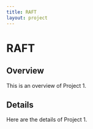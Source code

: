 ```yaml
---
title: RAFT
layout: project
---
```


# RAFT

## Overview
This is an overview of Project 1.

## Details
Here are the details of Project 1.